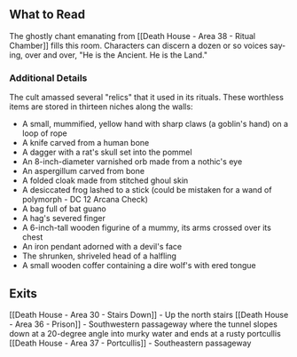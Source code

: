 ## What to Read
The ghostly chant emanating from [[Death House - Area 38 - Ritual Chamber]] fills this room. Characters can discern a dozen or so voices say­ ing, over and over, "He is the Ancient. He is the Land."

### Additional Details
The cult amassed several "relics" that it used in its rituals. These worthless items are stored in thirteen niches along the walls:
- A small, mummified, yellow hand with sharp claws (a goblin's hand) on a loop of rope
- A knife carved from a human bone
- A dagger with a rat's skull set into the pommel
- An 8-inch-diameter varnished orb made from a nothic's eye
- An aspergillum carved from bone
- A folded cloak made from stitched ghoul skin
- A desiccated frog lashed to a stick (could be mistaken for a wand of polymorph - DC 12 Arcana Check)
- A bag full of bat guano
- A hag's severed finger
- A 6-inch-tall wooden figurine of a mummy, its arms crossed over its chest
- An iron pendant adorned with a devil's face
- The shrunken, shriveled head of a halfling
- A small wooden coffer containing a dire wolf's with­ ered tongue

## Exits
[[Death House - Area 30 - Stairs Down]] - Up the north stairs
[[Death House - Area 36 - Prison]] - Southwestern passageway where the tunnel slopes down at a 20-degree angle into murky water and ends at a rusty portcullis
[[Death House - Area 37 - Portcullis]] - Southeastern passageway